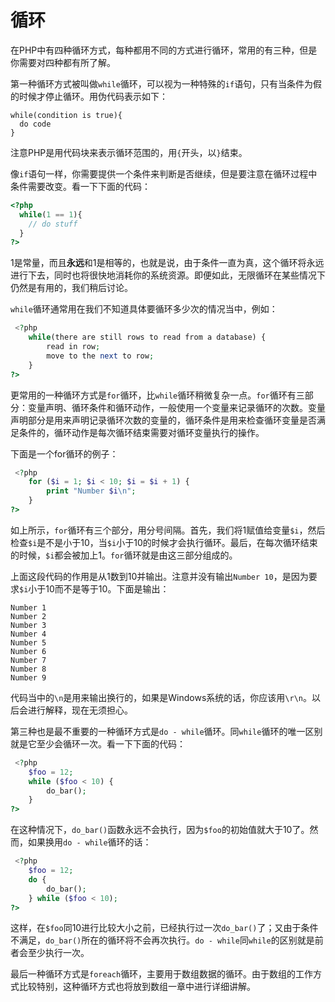 # 循环

在PHP中有四种循环方式，每种都用不同的方式进行循环，常用的有三种，但是你需要对四种都有所了解。

第一种循环方式被叫做`while`循环，可以视为一种特殊的`if`语句，只有当条件为假的时候才停止循环。用伪代码表示如下：

```text
while(condition is true){
  do code
}
```

注意PHP是用代码块来表示循环范围的，用`{`开头，以`}`结束。

像`if`语句一样，你需要提供一个条件来判断是否继续，但是要注意在循环过程中条件需要改变。看一下下面的代码：

```php
<?php
  while(1 == 1){
    // do stuff
  }
?>
```

1是常量，而且**永远**和1是相等的，也就是说，由于条件一直为真，这个循环将永远进行下去，同时也将很快地消耗你的系统资源。即便如此，无限循环在某些情况下仍然是有用的，我们稍后讨论。

`while`循环通常用在我们不知道具体要循环多少次的情况当中，例如：

```php
 <?php
    while(there are still rows to read from a database) {
        read in row;
        move to the next to row;
    }
?>
```

更常用的一种循环方式是`for`循环，比`while`循环稍微复杂一点。`for`循环有三部分：变量声明、循环条件和循环动作，一般使用一个变量来记录循环的次数。变量声明部分是用来声明记录循环次数的变量的，循环条件是用来检查循环变量是否满足条件的，循环动作是每次循环结束需要对循环变量执行的操作。

下面是一个for循环的例子：

```php
 <?php
    for ($i = 1; $i < 10; $i = $i + 1) {
        print "Number $i\n";
    }
?>
```

如上所示，`for`循环有三个部分，用分号间隔。首先，我们将1赋值给变量`$i`，然后检查`$i`是不是小于10，当`$i`小于10的时候才会执行循环。最后，在每次循环结束的时候，`$i`都会被加上1。`for`循环就是由这三部分组成的。

上面这段代码的作用是从1数到10并输出。注意并没有输出`Number 10`，是因为要求`$i`小于10而不是等于10。下面是输出：

```text
Number 1
Number 2
Number 3
Number 4
Number 5
Number 6
Number 7
Number 8
Number 9
```

代码当中的`\n`是用来输出换行的，如果是Windows系统的话，你应该用`\r\n`。以后会进行解释，现在无须担心。

第三种也是最不重要的一种循环方式是`do - while`循环。同`while`循环的唯一区别就是它至少会循环一次。看一下下面的代码：

```php
 <?php
    $foo = 12;
    while ($foo < 10) {
        do_bar();
    }
?>
```

在这种情况下，`do_bar()`函数永远不会执行，因为`$foo`的初始值就大于10了。然而，如果换用`do - while`循环的话：

```php
 <?php
    $foo = 12;
    do {
        do_bar();
    } while ($foo < 10);
?>
```

这样，在`$foo`同10进行比较大小之前，已经执行过一次`do_bar()`了；又由于条件不满足，`do_bar()`所在的循环将不会再次执行。`do - while`同`while`的区别就是前者会至少执行一次。

最后一种循环方式是`foreach`循环，主要用于数组数据的循环。由于数组的工作方式比较特别，这种循环方式也将放到数组一章中进行详细讲解。

